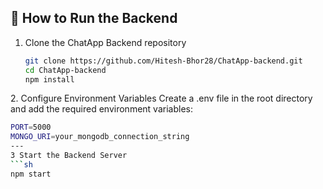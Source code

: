 ## 📌 **How to Run the Backend**  
1. Clone the ChatApp Backend repository  
   ```sh
   git clone https://github.com/Hitesh-Bhor28/ChatApp-backend.git
   cd ChatApp-backend
   npm install
2️. Configure Environment Variables
Create a .env file in the root directory and add the required environment variables:
   ```sh
  PORT=5000  
  MONGO_URI=your_mongodb_connection_string
---
3️ Start the Backend Server
   ```sh
  npm start
